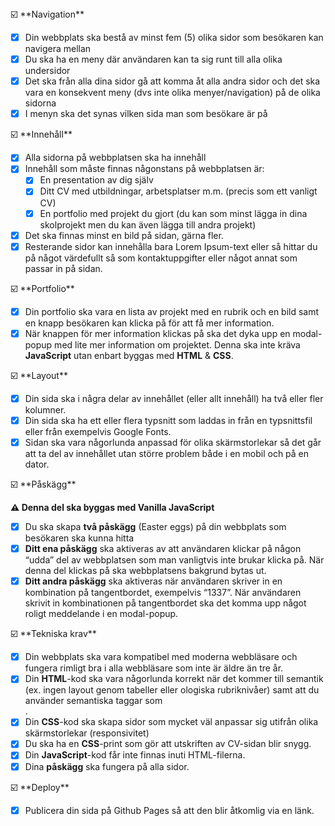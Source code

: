 <aside>
☑️ **Navigation**

- [x]  Din webbplats ska bestå av minst fem (5) olika sidor som besökaren kan navigera mellan
- [x]  Du ska ha en meny där användaren kan ta sig runt till alla olika undersidor
- [x]  Det ska från alla dina sidor gå att komma åt alla andra sidor och det ska vara en konsekvent meny (dvs inte olika menyer/navigation) på de olika sidorna
- [x]  I menyn ska det synas vilken sida man som besökare är på
</aside>

<aside>
☑️ **Innehåll**

- [x]  Alla sidorna på webbplatsen ska ha innehåll
- [x]  Innehåll som måste finnas någonstans på webbplatsen är:
    - [x]  En presentation av dig själv
    - [x]  Ditt CV med utbildningar, arbetsplatser m.m. (precis som ett vanligt CV)
    - [x]  En portfolio med projekt du gjort (du kan som minst lägga in dina skolprojekt men du kan även lägga till andra projekt)
- [x]  Det ska finnas minst en bild på sidan, gärna fler.
- [x]  Resterande sidor kan innehålla bara Lorem Ipsum-text eller så hittar du på något värdefullt så som kontaktuppgifter eller något annat som passar in på sidan.
</aside>

<aside>
☑️ **Portfolio**

- [x]  Din portfolio ska vara en lista av projekt med en rubrik och en bild samt en knapp besökaren kan klicka på för att få mer information.
- [x]  När knappen för mer information klickas på ska det dyka upp en modal-popup med lite mer information om projektet. Denna ska inte kräva **JavaScript** utan enbart byggas med **HTML** & **CSS**.
</aside>

<aside>
☑️ **Layout**

- [x]  Din sida ska i några delar av innehållet (eller allt innehåll) ha två eller fler kolumner.
- [x]  Din sida ska ha ett eller flera typsnitt som laddas in från en typsnittsfil eller från exempelvis Google Fonts.
- [x]  Sidan ska vara någorlunda anpassad för olika skärmstorlekar så det går att ta del av innehållet utan större problem både i en mobil och på en dator.
</aside>

<aside>
☑️ **Påskägg**

**⚠️ Denna del ska byggas med Vanilla JavaScript**

- [x]  Du ska skapa **två påskägg** (Easter eggs) på din webbplats som besökaren ska kunna hitta
- [x]  **Ditt ena påskägg** ska aktiveras av att användaren klickar på någon “udda” del av webbplatsen som man vanligtvis inte brukar klicka på. När denna del klickas på ska webbplatsens bakgrund bytas ut.
- [x]  **Ditt andra påskägg** ska aktiveras när användaren skriver in en kombination på tangentbordet, exempelvis “1337”. När användaren skrivit in kombinationen på tangentbordet ska det komma upp något roligt meddelande i en modal-popup.
</aside>

<aside>
☑️ **Tekniska krav**

- [x]  Din webbplats ska vara kompatibel med moderna webbläsare och fungera rimligt bra i alla webbläsare som inte är äldre än tre år.
- [x]  Din **HTML**-kod ska vara någorlunda korrekt när det kommer till semantik (ex. ingen layout genom tabeller eller ologiska rubriknivåer) samt att du använder semantiska taggar som **<nav>**.
- [x]  Din **CSS**-kod ska skapa sidor som mycket väl anpassar sig utifrån olika skärmstorlekar (responsivitet)
- [x]  Du ska ha en **CSS**-print som gör att utskriften av CV-sidan blir snygg.
- [x]  Din **JavaScript**-kod får inte finnas inuti HTML-filerna.
- [x]  Dina **påskägg** ska fungera på alla sidor.
</aside>

<aside>
☑️ **Deploy**

- [x]  Publicera din sida på Github Pages så att den blir åtkomlig via en länk.
</aside>